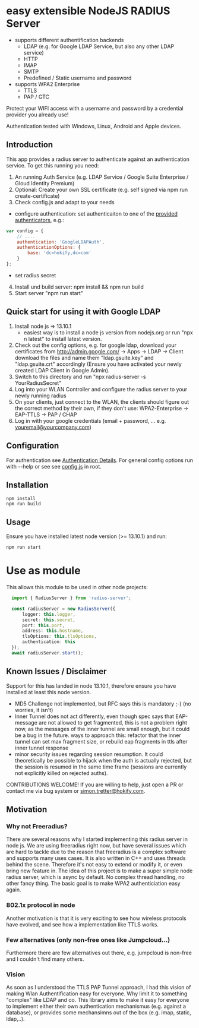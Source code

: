 # easy extensible NodeJS RADIUS Server

- supports different authentification backends
    - LDAP (e.g. for Google LDAP Service, but also any other LDAP service)
    - HTTP
    - IMAP
    - SMTP
    - Predefined / Static username and password
- supports WPA2 Enterprise
    - TTLS
    - PAP / GTC

Protect your WIFI access with a username and password by a credential provider you already use!

Authentication tested with Windows, Linux, Android and Apple devices.

## Introduction

This app provides a radius server to authenticate against an authentication service. To get this running
you need:

1.  An running Auth Service (e.g. LDAP Service / Google Suite Enterprise / Gloud Identity Premium)
2.  Optional: Create your own SSL certificate (e.g. self signed via npm run create-certificate)
3.  Check config.js and adapt to your needs

- configure authentication:
  set authenticaiton to one of the [provided authenticators](src/auth/README.md), e.g.:

```js
var config = {
	// ....
	authentication: 'GoogleLDAPAuth',
	authenticationOptions: {
		base: 'dc=hokify,dc=com'
	}
};
```

- set radius secret

4.  Install und build server: npm install && npm run build
5.  Start server "npm run start"

## Quick start for using it with Google LDAP

1. Install node js => 13.10.1
    - easiest way is to install a node js version from nodejs.org or run "npx n latest" to install latest version.
2. Check out the config options, e.g. for google ldap, download your certificates from http://admin.google.com/ -> Apps -> LDAP -> Client
download the files and name them "ldap.gsuite.key" and "ldap.gsuite.crt" accordingly (Ensure you have activated your newly created LDAP Client in Google Admin).
3. Switch to this directory and run "npx radius-server -s YourRadiusSecret"
4. Log into your WLAN Controller and configure the radius server to your newly running radius
5. On your clients, just connect to the WLAN, the clients should figure out the correct method by their own,
if they don't use: WPA2-Enterprise -> EAP-TTLS -> PAP / CHAP
6. Log in with your google credentials (email + password, ... e.g. youremail@yourcompany.com)

## Configuration

For authentication see [Authentication Details](src/auth/README.md).
For general config options run with --help or see see [config.js](config.js) in root.

## Installation

    npm install
    npm run build

## Usage

Ensure you have installed latest node version (>= 13.10.1) and run:

    npm run start

# Use as module

This allows this module to be used in other node projects:
```ts
  import { RadiusServer } from 'radius-server';

  const radiusServer = new RadiusServer({
      logger: this.logger,
      secret: this.secret,
      port: this.port,
      address: this.hostname,
      tlsOptions: this.tlsOptions,
      authentication: this
  });
  await radiusServer.start();
 ```

## Known Issues / Disclaimer

Support for this has landed in node 13.10.1, therefore ensure you have installed at least this node version.

- MD5 Challenge not implemented, but RFC says this is mandatory ;-) (no worries, it isn't)
- Inner Tunnel does not act differently, even though spec says that EAP-message are not allowed to get fragmented,
this is not a problem right now, as the messages of the inner tunnel are small enough, but it could be a bug in the future.
ways to approach this: refactor that the inner tunnel can set max fragment size, or rebuild eap fragments in ttls after inner tunnel response
- minor security issues regarding session resumption. It could theoretically be possible to hijack when the auth is actually rejected, but the session is resumed 
in the same time frame (sessions are currently not explicitly killed on rejected auths).

CONTRIBUTIONS WELCOME! If you are willing to help, just open a PR or contact me via bug system or simon.tretter@hokify.com.

## Motivation

### Why not Freeradius?

There are several reasons why I started implementing this radius server in node js. We are using
freeradius right now, but have several issues which are hard to tackle due to the reason that freeradius
is a complex software and supports many uses cases. It is also written in C++ and uses threads behind the scene.
Therefore it's not easy to extend or modify it, or even bring new feature in.
The idea of this project is to make a super simple node radius server, which is async by default. No complex
thread handling, no other fancy thing. The basic goal is to make WPA2 authenticiation easy again.

### 802.1x protocol in node

Another motivation is that it is very exciting to see how wireless protocols have evolved, and see
how a implementation like TTLS works.

### Few alternatives (only non-free ones like Jumpcloud...)

Furthermore there are few alternatives out there, e.g. jumpcloud is non-free and I couldn't find many others.

### Vision

As soon as I understood the TTLS PAP Tunnel approach, I had this vision of making Wlan Authentification easy
for everyone. Why limit it to something "complex" like LDAP and co. This library aims to make it easy for everyone
to implement either their own authentication mechanismus (e.g. against a database), or provides some mechansimns
out of the box (e.g. imap, static, ldap,..).

